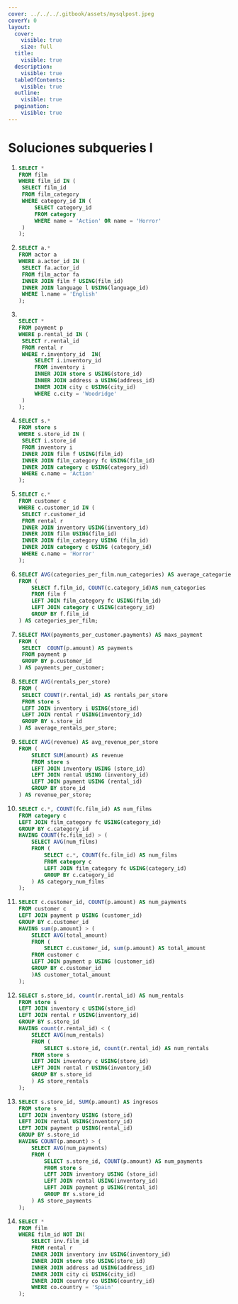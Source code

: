 ```yaml
---
cover: ../../../.gitbook/assets/mysqlpost.jpeg
coverY: 0
layout:
  cover:
    visible: true
    size: full
  title:
    visible: true
  description:
    visible: true
  tableOfContents:
    visible: true
  outline:
    visible: true
  pagination:
    visible: true
---
```


# Soluciones subqueries I

1. ```sql
   SELECT *
   FROM film
   WHERE film_id IN (
   	SELECT film_id
   	FROM film_category
   	WHERE category_id IN (
   		SELECT category_id
   		FROM category
   		WHERE name = 'Action' OR name = 'Horror'
   	)
   );
   ```
2. ```sql
   SELECT a.*
   FROM actor a
   WHERE a.actor_id IN (
   	SELECT fa.actor_id
   	FROM film_actor fa
   	INNER JOIN film f USING(film_id)
   	INNER JOIN language l USING(language_id)
   	WHERE l.name = 'English'
   );
   ```
3. ```sql

   SELECT * 
   FROM payment p 
   WHERE p.rental_id IN (
   	SELECT r.rental_id 
   	FROM rental r 
   	WHERE r.inventory_id  IN(
   		SELECT i.inventory_id 
   		FROM inventory i
   		INNER JOIN store s USING(store_id)
   		INNER JOIN address a USING(address_id)
   		INNER JOIN city c USING(city_id)
   		WHERE c.city = 'Woodridge'
   	)
   ); 
   ```
4. ```sql
   SELECT s.*
   FROM store s
   WHERE s.store_id IN (
   	SELECT i.store_id
   	FROM inventory i
   	INNER JOIN film f USING(film_id)
   	INNER JOIN film_category fc USING(film_id)
   	INNER JOIN category c USING(category_id)
   	WHERE c.name = 'Action'
   );
   ```
5. ```sql
   SELECT c.*
   FROM customer c
   WHERE c.customer_id IN (
   	SELECT r.customer_id
   	FROM rental r
   	INNER JOIN inventory USING(inventory_id)
   	INNER JOIN film USING(film_id)
   	INNER JOIN film_category USING (film_id)
   	INNER JOIN category c USING (category_id)
   	WHERE c.name = 'Horror'
   );
   ```
6. ```sql
   SELECT AVG(categories_per_film.num_categories) AS average_categories_per_film
   FROM (
       SELECT f.film_id, COUNT(c.category_id)AS num_categories
       FROM film f
       LEFT JOIN film_category fc USING(film_id)
       LEFT JOIN category c USING(category_id)
       GROUP BY f.film_id
   ) AS categories_per_film; 
   ```
7. ```sql
   SELECT MAX(payments_per_customer.payments) AS maxs_payment
   FROM (
   	SELECT  COUNT(p.amount) AS payments
   	FROM payment p
   	GROUP BY p.customer_id
   ) AS payments_per_customer; 
   ```
8. ```sql
   SELECT AVG(rentals_per_store)
   FROM (
   	SELECT COUNT(r.rental_id) AS rentals_per_store
   	FROM store s 
   	LEFT JOIN inventory i USING(store_id)
   	LEFT JOIN rental r USING(inventory_id) 
   	GROUP BY s.store_id
   ) AS average_rentals_per_store; 
   ```
9. ```sql
   SELECT AVG(revenue) AS avg_revenue_per_store
   FROM (
       SELECT SUM(amount) AS revenue
       FROM store s
       LEFT JOIN inventory USING (store_id)
       LEFT JOIN rental USING (inventory_id)
       LEFT JOIN payment USING (rental_id)
       GROUP BY store_id
   ) AS revenue_per_store;
   ```
10. ```sql
    SELECT c.*, COUNT(fc.film_id) AS num_films
    FROM category c
    LEFT JOIN film_category fc USING(category_id)
    GROUP BY c.category_id
    HAVING COUNT(fc.film_id) > (
    	SELECT AVG(num_films)
    	FROM (
    		SELECT c.*, COUNT(fc.film_id) AS num_films
    		FROM category c
    		LEFT JOIN film_category fc USING(category_id)
    		GROUP BY c.category_id
    	) AS category_num_films
    );
    ```
11. ```sql
    SELECT c.customer_id, COUNT(p.amount) AS num_payments
    FROM customer c
    LEFT JOIN payment p USING (customer_id)
    GROUP BY c.customer_id
    HAVING sum(p.amount) > (
        SELECT AVG(total_amount)
        FROM (
            SELECT c.customer_id, sum(p.amount) AS total_amount
    	FROM customer c
    	LEFT JOIN payment p USING (customer_id)
    	GROUP BY c.customer_id
        )AS customer_total_amount
    ); 
    ```
12. ```sql
    SELECT s.store_id, count(r.rental_id) AS num_rentals
    FROM store s
    LEFT JOIN inventory c USING(store_id)
    LEFT JOIN rental r USING(inventory_id)
    GROUP BY s.store_id
    HAVING count(r.rental_id) < (
        SELECT AVG(num_rentals)
        FROM (
            SELECT s.store_id, count(r.rental_id) AS num_rentals
    	FROM store s
    	LEFT JOIN inventory c USING(store_id)
    	LEFT JOIN rental r USING(inventory_id)
    	GROUP BY s.store_id
        ) AS store_rentals
    ); 
    ```
13. ```sql
    SELECT s.store_id, SUM(p.amount) AS ingresos
    FROM store s
    LEFT JOIN inventory USING (store_id)
    LEFT JOIN rental USING(inventory_id)
    LEFT JOIN payment p USING(rental_id)
    GROUP BY s.store_id
    HAVING COUNT(p.amount) > (
        SELECT AVG(num_payments)
        FROM (
            SELECT s.store_id, COUNT(p.amount) AS num_payments
            FROM store s
            LEFT JOIN inventory USING (store_id)
         	LEFT JOIN rental USING(inventory_id)
         	LEFT JOIN payment p USING(rental_id)
            GROUP BY s.store_id
        ) AS store_payments
    ); 
    ```
14. ```sql
    SELECT * 
    FROM film
    WHERE film_id NOT IN(
    	SELECT inv.film_id
    	FROM rental r
    	INNER JOIN inventory inv USING(inventory_id)
    	INNER JOIN store sto USING(store_id)
    	INNER JOIN address ad USING(address_id)
    	INNER JOIN city ci USING(city_id)
    	INNER JOIN country co USING(country_id)
    	WHERE co.country = 'Spain'
    ); 
    ```
